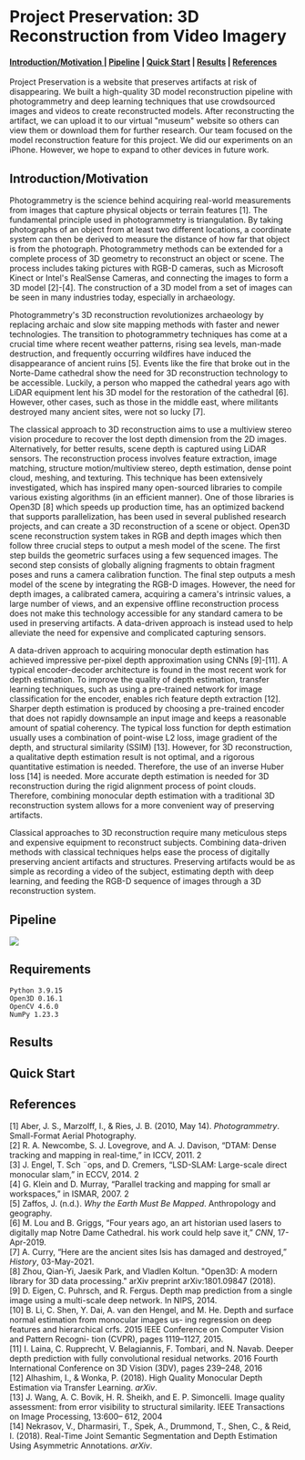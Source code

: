 ﻿# Project Preservation: 3D Reconstruction from Video Imagery 
<h4>
<a href="#intro"> Introduction/Motivation </a> | 
<a href="#pipe">Pipeline</a> |
<a href="#quick">Quick Start</a> |
<a href="#res">Results</a> |
<a href = "#ref">References</a>
</h4>

Project Preservation is a website that preserves artifacts at risk of disappearing. We built a high-quality 3D model reconstruction pipeline with photogrammetry and deep learning techniques that use crowdsourced images and videos to create reconstructed models. After reconstructing the artifact, we can upload it to our virtual "museum" website so others can view them or download them for further research. Our team focused on the model reconstruction feature for this project. We did our experiments on an iPhone. However, we hope to expand to other devices in future work. <p id="intro"> </p>

## Introduction/Motivation
Photogrammetry is the science behind acquiring real-world measurements from images that capture physical objects or terrain features [1]. The fundamental principle used in photogrammetry is triangulation. By taking photographs of an object from at least two different locations, a coordinate system can then be derived to measure the distance of how far that object is from the photograph. Photogrammetry methods can be extended for a complete process of 3D geometry to reconstruct an object or scene. The process includes taking pictures with RGB-D cameras, such as Microsoft Kinect or Intel's RealSense Cameras, and connecting the images to form a 3D model [2]-[4]. The construction of a 3D model from a set of images can be seen in many industries today, especially in archaeology. 

Photogrammetry's 3D reconstruction revolutionizes archaeology by replacing archaic and slow site mapping methods with faster and newer technologies. The transition to photogrammetry techniques has come at a crucial time where recent weather patterns, rising sea levels, man-made destruction, and frequently occurring wildfires have induced the disappearance of ancient ruins [5]. Events like the fire that broke out in the Norte-Dame cathedral show the need for 3D reconstruction technology to be accessible. Luckily, a person who mapped the cathedral years ago with LiDAR equipment lent his 3D model for the restoration of the cathedral [6]. However, other cases, such as those in the middle east, where militants destroyed many ancient sites, were not so lucky [7].

The classical approach to 3D reconstruction aims to use a multiview stereo vision procedure to recover the lost depth dimension from the 2D images. Alternatively, for better results, scene depth is captured using LiDAR sensors. The reconstruction process involves feature extraction, image matching, structure motion/multiview stereo, depth estimation, dense point cloud, meshing, and texturing. This technique has been extensively investigated, which has inspired many open-sourced libraries to compile various existing algorithms (in an efficient manner). One of those libraries is Open3D [8] which speeds up production time, has an optimized backend that supports parallelization, has been used in several published research projects, and can create a 3D reconstruction of a scene or object. Open3D scene reconstruction system takes in RGB and depth images which then follow three crucial steps to output a mesh model of the scene. The first step builds the geometric surfaces using a few sequenced images. The second step consists of globally aligning fragments to obtain fragment poses and runs a camera calibration function. The final step outputs a mesh model of the scene by integrating the RGB-D images. However, the need for depth images, a calibrated camera, acquiring a camera's intrinsic values, a large number of views, and an expensive offline reconstruction process does not make this technology accessible for any standard camera to be used in preserving artifacts. A data-driven approach is instead used to help alleviate the need for expensive and complicated capturing sensors.  

A data-driven approach to acquiring monocular depth estimation has achieved impressive per-pixel depth approximation using CNNs [9]-[11]. A typical encoder-decoder architecture is found in the most recent work for depth estimation. To improve the quality of depth estimation, transfer learning techniques, such as using a pre-trained network for image classification for the encoder, enables rich feature depth extraction [12]. Sharper depth estimation is produced by choosing a pre-trained encoder that does not rapidly downsample an input image and keeps a reasonable amount of spatial coherency. The typical loss function for depth estimation usually uses a combination of point-wise L2 loss, image gradient of the depth, and structural similarity (SSIM) [13]. However, for 3D reconstruction, a qualitative depth estimation result is not optimal, and a rigorous quantitative estimation is needed. Therefore, the use of an inverse Huber loss [14] is needed. More accurate depth estimation is needed for 3D reconstruction during the rigid alignment process of point clouds. Therefore, combining monocular depth estimation with a traditional 3D reconstruction system allows for a more convenient way of preserving artifacts. 

Classical approaches to 3D reconstruction require many meticulous steps and expensive equipment to reconstruct subjects. Combining data-driven methods with classical techniques helps ease the process of digitally preserving ancient artifacts and structures. Preserving artifacts would be as simple as recording a video of the subject, estimating depth with deep learning, and feeding the RGB-D sequence of images through a 3D reconstruction system.   
<p id="pipe"> </p>

## Pipeline

![](https://raw.github.com/luisIvey05/Project_Preservation/tree/main/images/pipeline.png)


<p id="res"> </p>

## Requirements
```
Python 3.9.15
Open3D 0.16.1
OpenCV 4.6.0
NumPy 1.23.3
``` 
<p id="res"> </p>

## Results

<p id="quick"> </p>

## Quick Start

<p id="ref"> </p>

## References
[1] Aber, J. S., Marzolff, I., & Ries, J. B. (2010, May 14). _Photogrammetry_. Small-Format Aerial Photography.<br />
[2] R. A. Newcombe, S. J. Lovegrove, and A. J. Davison, “DTAM: Dense tracking and mapping in real-time,” in ICCV, 2011. 2 <br />
[3] J. Engel, T. Sch ¨ops, and D. Cremers, “LSD-SLAM: Large-scale direct monocular slam,” in ECCV, 2014. 2 <br />
[4] G. Klein and D. Murray, “Parallel tracking and mapping for small ar workspaces,” in ISMAR, 2007. 2 <br />
[5] Zaffos, J. (n.d.). _Why the Earth Must Be Mapped_. Anthropology and geography.<br />
[6] M. Lou and B. Griggs, “Four years ago, an art historian used lasers to digitally map Notre Dame Cathedral. his work could help save it,”  _CNN_, 17-Apr-2019. <br />
[7] A. Curry, “Here are the ancient sites Isis has damaged and destroyed,”  _History_, 03-May-2021. <br />
[8] Zhou, Qian-Yi, Jaesik Park, and Vladlen Koltun. "Open3D: A modern library for 3D data processing." arXiv preprint arXiv:1801.09847 (2018). <br />
[9] D. Eigen, C. Puhrsch, and R. Fergus. Depth map prediction from a single image using a multi-scale deep network. In NIPS, 2014. <br />
[10] B. Li, C. Shen, Y. Dai, A. van den Hengel, and M. He. Depth and surface normal estimation from monocular images us- ing regression on deep features and hierarchical crfs. 2015 IEEE Conference on Computer Vision and Pattern Recogni- tion (CVPR), pages 1119–1127, 2015. <br />
[11] I. Laina, C. Rupprecht, V. Belagiannis, F. Tombari, and
N. Navab. Deeper depth prediction with fully convolutional residual networks. 2016 Fourth International Conference on 3D Vision (3DV), pages 239–248, 2016 <br />
[12] Alhashim, I., & Wonka, P. (2018). High Quality Monocular Depth Estimation via Transfer Learning. _arXiv_. <br />
[13] J. Wang, A. C. Bovik, H. R. Sheikh, and E. P. Simoncelli.
Image quality assessment: from error visibility to structural similarity. IEEE Transactions on Image Processing, 13:600– 612, 2004 <br />
[14] Nekrasov, V., Dharmasiri, T., Spek, A., Drummond, T., Shen, C., & Reid, I. (2018). Real-Time Joint Semantic Segmentation and Depth Estimation Using Asymmetric Annotations. _arXiv_.
